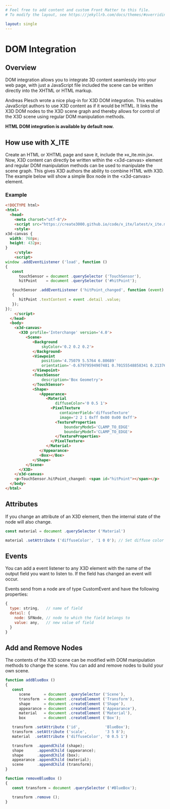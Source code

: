 ```yaml
---
# Feel free to add content and custom Front Matter to this file.
# To modify the layout, see https://jekyllrb.com/docs/themes/#overriding-theme-defaults

layout: single
---
```

# DOM Integration

## Overview

DOM integration allows you to integrate 3D content seamlessly into your web page, with just a JavaScript file included the scene can be written directly into the XHTML or HTML markup.

Andreas Plesch wrote a nice plug-in for X3D DOM integration. This enables JavaScript authors to use X3D content as if it would be HTML. It links the X3D DOM nodes to the X3D scene graph and thereby allows for control of the X3D scene using regular DOM manipulation methods.

**HTML DOM integration is available by default now.**

## How use with X_ITE

Create an HTML or XHTML page and save it, include the »x_ite.min.js«. Now, X3D content can directly be written within the \<x3d-canvas\> element and regular DOM manipulation methods can be used to manipulate the scene graph. This gives X3D authors the ability to combine HTML with X3D. The example below will show a simple Box node in the \<x3d-canvas\> element.

### Example

```html
<!DOCTYPE html>
<html>
  <head>
    <meta charset="utf-8"/>
    <script src="https://create3000.github.io/code/x_ite/latest/x_ite.min.js"></script>
    <style>
x3d-canvas {
  width: 768px;
  height: 432px;
}
    </style>
    <script>
window .addEventListener ('load', function ()
{
   const
      touchSensor = document .querySelector ('TouchSensor'),
      hitPoint    = document .querySelector ('#hitPoint');

   touchSensor .addEventListener ('hitPoint_changed', function (event)
   {
      hitPoint .textContent = event .detail .value;
   });
});
    </script>
  </head>
  <body>
    <x3d-canvas>
      <X3D profile='Interchange' version='4.0'>
         <Scene>
            <Background
                skyColor='0.2 0.2 0.2'>
            </Background>
            <Viewpoint
                position='4.75079 5.5764 6.80689'
                orientation='-0.67979594907481 0.70155548858341 0.2137694179717 0.842769006819'>
            </Viewpoint>
            <TouchSensor
                description='Box Geometry'>
            </TouchSensor>
            <Shape>
               <Appearance>
                  <Material
                      diffuseColor='0 0.5 1'>
                    <PixelTexture
                        containerField='diffuseTexture'
                        image='2 2 1 0xff 0x00 0x00 0xff'>
                      <TextureProperties
                          boundaryModeS='CLAMP_TO_EDGE'
                          boundaryModeT='CLAMP_TO_EDGE'>
                      </TextureProperties>
                    </PixelTexture>
                  </Material>
               </Appearance>
               <Box></Box>
            </Shape>
         </Scene>
      </X3D>
    </x3d-canvas>
    <p>TouchSensor.hitPoint_changed: <span id="hitPoint"></span></p>
  </body>
</html>
```

## Attributes

If you change an attribute of an X3D element, then the internal state of the node will also change.

```js
const material = document .querySelector ('Material')

material .setAttribute ('diffuseColor', '1 0 0'); // Set diffuse color to red.
```

## Events

You can add a event listener to any X3D element with the name of the output field you want to listen to. If the field has changed an event will occur.

Events send from a node are of type CustomEvent and have the following properties:

```js
{
  type: string,   // name of field
  detail: {
    node: SFNode, // node to which the field belongs to
    value: any,   // new value of field
  }
}
```

## Add and Remove Nodes

The contents of the X3D scene can be modified with DOM manipulation methods to change the scene. You can add and remove nodes to build your own scene.

```js
function addBlueBox ()
{
   const
      scene      = document .querySelector ('Scene'),
      transform  = document .createElement ('Transform'),
      shape      = document .createElement ('Shape'),
      appearance = document .createElement ('Appearance'),
      material   = document .createElement ('Material'),
      box        = document .createElement ('Box');

   transform .setAttribute ('id',           'BlueBox');
   transform .setAttribute ('scale',        '3 5 8');
   material  .setAttribute ('diffuseColor', '0 0.5 1')

   transform  .appendChild (shape);
   shape      .appendChild (appearance);
   shape      .appendChild (box);
   appearance .appendChild (material);
   scene      .appendChild (transform);
}

function removeBlueBox ()
{
   const transform = document .querySelector ('#BlueBox');

   transform .remove ();
}
```
